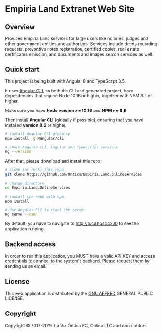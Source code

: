 # Empiria Land Extranet Web Site

## Overview

Provides Empiria Land services for large users like notaries, judges and other government entities and authorities. Services include deeds recording requests, preventive notes registration, certified copies, real estate certificates emission, and documents and images search services as well.

## Quick start

This project is being built with Angular 8 and TypeScript 3.5.

It uses [Angular CLI](https://github.com/angular/angular-cli), so both the CLI and generated project, have dependencies that require Node 10.16 or higher, together with NPM 6.9 or higher.

Make sure you have **Node version >= 10.16** and **NPM >= 6.9**

Then install **[Angular CLI](https://github.com/angular/angular-cli)** (globally if possible), ensuring that you have installed **version 8.2** or higher.

```bash
# install Angular CLI globally
npm install -g @angular/cli

# check Angular CLI, Angular and TypeScript versions
ng --version
```

After that, please download and install this repo:

```bash
# clone (or fork) this repo
git clone https://github.com/Ontica/Empiria.Land.OnlineServices

# change directory
cd Empiria.Land.OnlineServices

# install the repo with npm
npm install

# Use Angular CLI to start the server
ng serve --open

```

By default, you have to navigate to [http://localhost:4200](http://localhost:4200) to see the application running.

## Backend access

In order to run this application, you MUST have a valid API KEY and access credentials to connect to the system's backend. Please request them by sending us an email.

## License

This web application is distributed by the [GNU AFFERO](https://github.com/Ontica/Empiria.Land.Extanet/blob/master/LICENSE.txt) GENERAL PUBLIC LICENSE.

## Copyright

Copyright © 2017-2019. La Vía Óntica SC, Ontica LLC and contributors.
